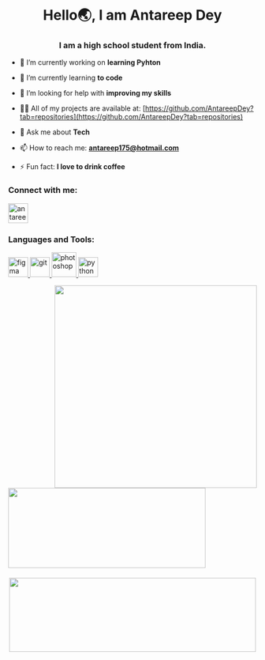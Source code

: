 <h1 align="center">Hello🌏, I am Antareep Dey</h1>
<h3 align="center">I am a high school student from India.</h3>

- 🔭 I’m currently working on **learning Pyhton**

- 🌱 I’m currently learning **to code**

- 🤝 I’m looking for help with **improving my skills**

- 👨‍💻 All of my projects are available at: [https://github.com/AntareepDey?tab=repositories](https://github.com/AntareepDey?tab=repositories)

- 💬 Ask me about **Tech**

- 📫 How to reach me: **antareep175@hotmail.com** 

- ⚡ Fun fact: **I love to drink coffee**

<h3 align="left">Connect with me:</h3>
<p align="left">
<a href="https://www.youtube.com/c/antareep dey" target="blank"><img align="center" src="https://img.icons8.com/color/144/000000/youtube-play.png" alt="antareep dey" height="40" width="40" /></a>
</p>

<h3 align="left">Languages and Tools:</h3>
<p align="left"> <a href="https://www.figma.com/" target="_blank"> <img src="https://www.vectorlogo.zone/logos/figma/figma-icon.svg" alt="figma" width="40" height="40"/> </a> <a href="https://git-scm.com/" target="_blank"> <img src="https://www.vectorlogo.zone/logos/git-scm/git-scm-icon.svg" alt="git" width="40" height="40"/> </a> <a href="https://www.photoshop.com/en" target="_blank"> <img src="https://img.icons8.com/fluent/144/000000/adobe-photoshop.png" alt="photoshop" width="50" height="50"/> </a> <a href="https://www.python.org" target="_blank"> <img src="https://devicons.github.io/devicon/devicon.git/icons/python/python-original.svg" alt="python" width="40" height="40"/> </a>
</p>

<p align="left">
<img align="right" src="https://github-readme-stats.vercel.app/api?username=AntareepDey&count_private=true&show_icons=true&theme=tokyonight&hide_border=true" width="410">
<a href="https://github.com/AntareepDye/github-readme-streak-stats">
    <img align="left" src="https://github-readme-streak-stats.herokuapp.com/?user=AntareepDey&theme=tokyonight&hide_border=true" width="400" height="161.5">
  </a>
</p>

<h3 align="left">                                                 </h3>
<h3 align="left">                                                 </h3>
<p align="center">

<a href="https://github.com/AntareepDey/AntareepDey">
  <br>
  <br>
  <br> 
  <img align="centre" src="https://readme-stats-cfgj2cxdy.vercel.app/api/top-langs/?username=AntareepDey&hide=php&theme=tokyonight&hide_border=true" height="150" width="500"style="margin: 20px 0px 0px 0px;">
</a>
  
</p>
